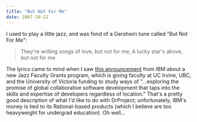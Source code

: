 ```yaml
---
title: "But Not For Me"
date: 2007-10-22
---
```

I used to play a little jazz, and was fond of a Gershwin tune called "But Not For Me":
<blockquote><font class="txt_1">  They're writing songs of love, but not for me,
A lucky star's above, but not for me</font></blockquote>
The lyrics came to mind when I saw <a href="http://www-03.ibm.com/press/us/en/pressrelease/22481.wss">this announcement</a> from IBM about a new Jazz Faculty Grants program, which is giving faculty at UC Irvine, UBC, and the University of Victoria funding to study ways of "…exploring the promise of global collaborative software development that taps into the skills and expertise of developers regardless of location."  That's a pretty good description of what I'd like to do with DrProject; unfortunately, IBM's money is tied to its Rational-based products (which I believe are too heavyweight for undergrad education).  Oh well…
